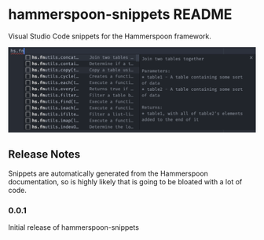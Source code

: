 # hammerspoon-snippets README

Visual Studio Code snippets for the Hammerspoon framework.

![example](/images/example.png)

## Release Notes

Snippets are automatically generated from the Hammerspoon documentation,
so is highly likely that is going to be bloated with a lot of code.

### 0.0.1

Initial release of hammerspoon-snippets
